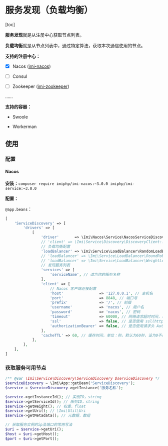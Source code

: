 # 服务发现（负载均衡）

[toc]

**服务发现**就是从注册中心获取节点列表。

**负载均衡**就是从节点列表中，通过特定算法，获取本次通信使用的节点。

**支持的注册中心：**

* [x] Nacos ([imi-nacos](https://github.com/imiphp/imi-nacos))

* [ ] Consul

* [ ] Zookeeper ([imi-zookeeper](https://github.com/imiphp/imi-zookeeper))

……

**支持的容器：**

* Swoole

* Workerman

## 使用

### 配置

#### Nacos

**安装：**`composer require imiphp/imi-nacos:~3.0.0 imiphp/imi-service:~3.0.0`

**配置：**

`@app.beans`：

```php
[
    'ServiceDiscovery' => [
        'drivers' => [
            [
                'driver'       => \Imi\Nacos\Service\NacosServiceDiscoveryDriver::class, // 服务发现驱动
                // 'client' => \Imi\Service\Discovery\DiscoveryClient::class, // 服务发现客户端，如无必要不需要修改
                // 负载均衡配置
                'loadBalancer' => \Imi\Service\LoadBalancer\RandomLoadBalancer::class, // 负载均衡-随机
                // 'loadBalancer' => \Imi\Service\LoadBalancer\RoundRobinLoadBalancer::class, // 负载均衡-轮询
                // 'loadBalancer' => \Imi\Service\LoadBalancer\WeightLoadBalancer::class, // 负载均衡-权重
                // 发现服务列表
                'services' => [
                    'serviceName', // 改为你的服务名称
                ],
                'client' => [
                    // Nacos 客户端连接配置
                    'host'                => '127.0.0.1', // 主机名
                    'port'                => 8848, // 端口号
                    'prefix'              => '/', // 前缀
                    'username'            => 'nacos', // 用户名
                    'password'            => 'nacos', // 密码
                    'timeout'             => 60000, // 网络请求超时时间，单位：毫秒
                    'ssl'                 => false, // 是否使用 ssl(https) 请求
                    'authorizationBearer' => false, // 是否使用请求头 Authorization: Bearer {accessToken} 方式传递 Token，旧版本 Nacos 需要设为 true
                ],
                'cacheTTL' => 60, // 缓存时间，单位：秒。默认为60秒，设为0不启用缓存
            ],
        ],
    ],
]
```

### 获取服务可用节点

```php
/** @var \Imi\Service\Discovery\ServiceDiscovery $serviceDiscovery */
$serviceDiscovery = \Imi\App::getBean('ServiceDiscovery');
$service = $serviceDiscovery->getInstance('服务名称');

$service->getInstanceId(); // 实例ID，string
$service->getServiceId(); // 服务ID，string
$service->getWeight(); // 权重，float
$service->getUri(); // \Imi\Util\Uri
$service->getMetadata(); // 元数据，数组

// 获取服务实例的ip及端口的常用写法
$uri = $service->getUri();
$host = $uri->getHost();
$port = $uri->getPort();
```

